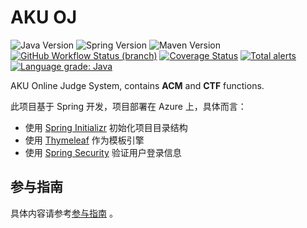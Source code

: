 # AKU OJ

![Java Version](https://img.shields.io/badge/Java-v1.8-blue)
![Spring Version](https://img.shields.io/badge/Spring-v2.2.6-blue)
![Maven Version](https://img.shields.io/badge/Maven-v3.6.1-blue)
[![GitHub Workflow Status (branch)](https://github.com/akusoft/akuoj/workflows/Build%20and%20deploy%20JAR%20app%20to%20Azure%20Web%20App%20-%20akuoj/badge.svg)](https://github.com/akusoft/akuoj/actions)
[![Coverage Status](https://coveralls.io/repos/github/akusoft/akuoj/badge.svg?branch=master)](https://coveralls.io/github/akusoft/akuoj?branch=master)
[![Total alerts](https://img.shields.io/lgtm/alerts/g/akusoft/akuoj.svg?logo=lgtm&logoWidth=18)](https://lgtm.com/projects/g/akusoft/akuoj/alerts/)
[![Language grade: Java](https://img.shields.io/lgtm/grade/java/g/akusoft/akuoj.svg?logo=lgtm&logoWidth=18)](https://lgtm.com/projects/g/akusoft/akuoj/context:java)

AKU Online Judge System, contains **ACM** and **CTF** functions.

此项目基于 Spring 开发，项目部署在 Azure 上，具体而言：

- 使用 [Spring Initializr](https://start.spring.io/) 初始化项目目录结构
- 使用 [Thymeleaf](https://www.thymeleaf.org/) 作为模板引擎
- 使用 [Spring Security](https://spring.io/projects/spring-security) 验证用户登录信息

## 参与指南

具体内容请参考[参与指南](https://github.com/akusoft/akuoj/blob/dev/CONTRIBUTING.md) 。
